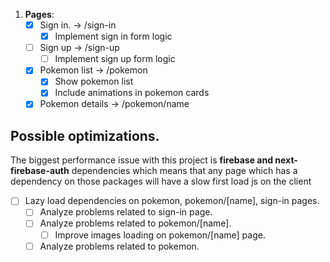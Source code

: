 1.  **Pages**:
    - [x] Sign in. -> /sign-in
        - [x] Implement sign in form logic 
    - [ ] Sign up -> /sign-up
        - [ ] Implement sign up form logic 
    - [x] Pokemon list -> /pokemon
      - [x] Show pokemon list
      - [x] Include animations in pokemon cards
    - [x] Pokemon details -> /pokemon/name

## Possible optimizations.

The biggest performance issue with this project is **firebase and next-firebase-auth** dependencies which
means that any page which has a dependency on those packages will have a slow first load js on the 
client

- [ ] Lazy load dependencies on pokemon, pokemon/[name], sign-in pages.
    - [ ] Analyze problems related to sign-in page. 
    - [ ] Analyze problems related to pokemon/[name]. 
        - [ ] Improve images loading on pokemon/[name] page.
    - [ ] Analyze problems related to pokemon. 
